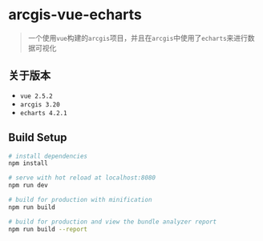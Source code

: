 # arcgis-vue-echarts

> 一个使用`vue`构建的`arcgis`项目，并且在`arcgis`中使用了`echarts`来进行数据可视化

## 关于版本
- `vue 2.5.2`
- `arcgis 3.20`
- `echarts 4.2.1`
## Build Setup

``` bash
# install dependencies
npm install

# serve with hot reload at localhost:8080
npm run dev

# build for production with minification
npm run build

# build for production and view the bundle analyzer report
npm run build --report
```
